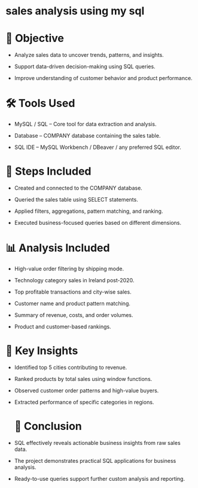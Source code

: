 # sales analysis using my sql

# 🎯 Objective
- Analyze sales data to uncover trends, patterns, and insights.

- Support data-driven decision-making using SQL queries.

- Improve understanding of customer behavior and product performance.


# 🛠️ Tools Used
- MySQL / SQL – Core tool for data extraction and analysis.

- Database – COMPANY database containing the sales table.

- SQL IDE – MySQL Workbench / DBeaver / any preferred SQL editor.


# 🧭 Steps Included
- Created and connected to the COMPANY database.

 - Queried the sales table using SELECT statements.

 - Applied filters, aggregations, pattern matching, and ranking.

- Executed business-focused queries based on different dimensions.


# 📊 Analysis Included
- High-value order filtering by shipping mode.

- Technology category sales in Ireland post-2020.

- Top profitable transactions and city-wise sales.

- Customer name and product pattern matching.

- Summary of revenue, costs, and order volumes.

- Product and customer-based rankings.


# 🔑 Key Insights
- Identified top 5 cities contributing to revenue.

- Ranked products by total sales using window functions.

- Observed customer order patterns and high-value buyers.

- Extracted performance of specific categories in regions.


  # 🧾 Conclusion
- SQL effectively reveals actionable business insights from raw sales data.

- The project demonstrates practical SQL applications for business analysis.

- Ready-to-use queries support further custom analysis and reporting.
